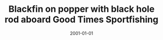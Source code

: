 ---
title: Blackfin on popper with black hole rod aboard Good Times Sportfishing 
date: 2001-01-01
description: Blackfin on popper with black hole rod aboard Good Times Sportfishing Hatteras, North Carolina
thumb: /assets/images/photo-gallery/700-series-ross-thumb.jpg
image: /assets/images/photo-gallery/700-series-ross.jpg
# angler-name: Ross Scroble
# angler-links: 
#     website: a-url-goes-here
#     twitter: a-url-goes-here
#     facebook: a-url-goes-here
#     instagram: a-url-goes-here
#     pinterest: a-url-goes-here

reel-type: spinning
reel-series: 700

location: Hatteras, North Carolina
fish: Blackfin
# fish-length: 49 in.
# fish-weight: 78 lbs.
---